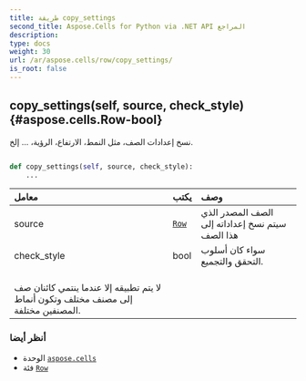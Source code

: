 ```yaml
---
title: طريقة copy_settings
second_title: Aspose.Cells for Python via .NET API المراجع
description:
type: docs
weight: 30
url: /ar/aspose.cells/row/copy_settings/
is_root: false
---
```

##  copy_settings(self, source, check_style) {#aspose.cells.Row-bool}
نسخ إعدادات الصف، مثل النمط، الارتفاع، الرؤية، ... إلخ.



```python

def copy_settings(self, source, check_style):
    ...
```


| معامل| يكتب| وصف|
| :- | :- | :- |
| source | [`Row`](/cells/python-net/ar/aspose.cells/row) | الصف المصدر الذي سيتم نسخ إعداداته إلى هذا الصف|
| check_style | bool | سواء كان أسلوب التحقق والتجميع.<br/>لا يتم تطبيقه إلا عندما ينتمي كائنان صف إلى مصنف مختلف وتكون أنماط المصنفين مختلفة.|



###  أنظر أيضا
* الوحدة [`aspose.cells`](../../)
* فئة [`Row`](/cells/python-net/ar/aspose.cells/row)
